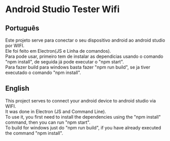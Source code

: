 # Android Studio Tester Wifi

## Português
Este projeto serve para conectar o seu dispositivo android ao android studio por WIFI.\
Ele foi feito em Electron(JS e Linha de comandos).\
Para pode usar, primeiro tem de instalar as dependicias usando o comando "npm install", de seguida já pode executar o "npm start".\
Para fazer build para windows basta fazer "npm run build", se ja tiver executado o comando "npm install".

## English
This project serves to connect your android device to android studio via WIFI.\
It was done in Electron (JS and Command Line).\
To use it, you first need to install the dependencies using the "npm install" command, then you can run "npm start".\
To build for windows just do "npm run build", if you have already executed the command "npm install".
